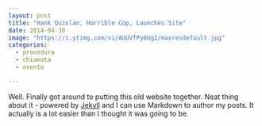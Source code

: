```yaml
---
layout: post
title: "Hank Quinlan, Horrible Cop, Launches Site"
date: 2014-04-30
image: "https://i.ytimg.com/vi/AUUVfPy0UgI/maxresdefault.jpg"
categories:
  - procedura
  - chiamata
  - evento

---
```


Well. Finally got around to putting this old website together. Neat thing about it - powered by [Jekyll](http://jekyllrb.com) and I can use Markdown to author my posts. It actually is a lot easier than I thought it was going to be.
